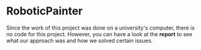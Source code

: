 # RoboticPainter

Since the work of this project was done on a university's computer, there is no code for this project. However, you can have a look at the **report** to see what our approach was and how we solved certain issues.
